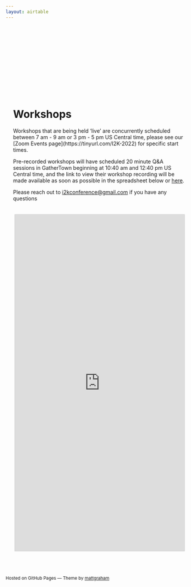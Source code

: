 ```yaml
---
layout: airtable
---
```


<div style="max-width:800px;margin:175px auto 0px auto;padding:20px;" markdown="1">
<h1>Workshops</h1>
Workshops that are being held ‘live’ are concurrently scheduled between 7 am - 9 am or 3 pm - 5 pm US Central time, please see our [Zoom Events page](https://tinyurl.com/I2K-2022) for specific start times.

Pre-recorded workshops will have scheduled 20 minute Q&A sessions in GatherTown beginning at 10:40 am and 12:40 pm US Central time, and the link to view their workshop recording will be made available as soon as possible in the spreadsheet below or [here](https://airtable.com/shr44V7fmPH4isCwC).

Please reach out to [i2kconference@gmail.com](mailto:i2kconference@gmail.com) if you have any questions
</div>

<iframe class="airtable-embed" src="https://airtable.com/embed/shr44V7fmPH4isCwC?backgroundColor=greenLight&viewControls=on" frameborder="0" onmousewheel="" width="90%" height="900" style="background: transparent; border: 1px solid #ccc; margin: 0 auto; display:block;"></iframe>

<br>
<br>
<br>
<p><small>Hosted on GitHub Pages &mdash; Theme by <a href="https://twitter.com/mattgraham">mattgraham</a></small></p>
